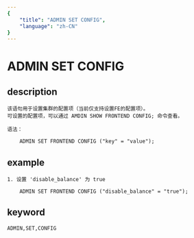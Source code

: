```yaml
---
{
    "title": "ADMIN SET CONFIG",
    "language": "zh-CN"
}
---
```


<!-- 
Licensed to the Apache Software Foundation (ASF) under one
or more contributor license agreements.  See the NOTICE file
distributed with this work for additional information
regarding copyright ownership.  The ASF licenses this file
to you under the Apache License, Version 2.0 (the
"License"); you may not use this file except in compliance
with the License.  You may obtain a copy of the License at

  http://www.apache.org/licenses/LICENSE-2.0

Unless required by applicable law or agreed to in writing,
software distributed under the License is distributed on an
"AS IS" BASIS, WITHOUT WARRANTIES OR CONDITIONS OF ANY
KIND, either express or implied.  See the License for the
specific language governing permissions and limitations
under the License.
-->

# ADMIN SET CONFIG

## description

    该语句用于设置集群的配置项（当前仅支持设置FE的配置项）。
    可设置的配置项，可以通过 AMDIN SHOW FRONTEND CONFIG; 命令查看。

    语法：

        ADMIN SET FRONTEND CONFIG ("key" = "value");

## example

    1. 设置 'disable_balance' 为 true

        ADMIN SET FRONTEND CONFIG ("disable_balance" = "true");

## keyword

    ADMIN,SET,CONFIG
